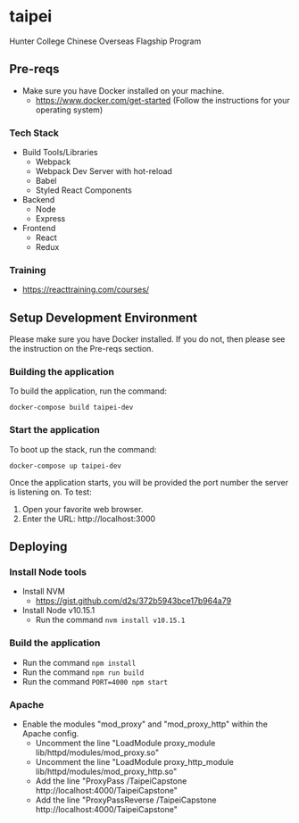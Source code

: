 # taipei
Hunter College Chinese Overseas Flagship Program

## Pre-reqs
- Make sure you have Docker installed on your machine.
  - https://www.docker.com/get-started (Follow the instructions for your operating system)

### Tech Stack
- Build Tools/Libraries
  - Webpack
  - Webpack Dev Server with hot-reload
  - Babel
  - Styled React Components
- Backend
  - Node
  - Express
- Frontend
  - React
  - Redux

### Training
- https://reacttraining.com/courses/
  
## Setup Development Environment
Please make sure you have Docker installed. If you do not, then please see the instruction on the Pre-reqs section.

### Building the application
To build the application, run the command:
```
docker-compose build taipei-dev
```

### Start the application
To boot up the stack, run the command:
```
docker-compose up taipei-dev
```

Once the application starts, you will be provided the port number the server is listening on. To test:
1. Open your favorite web browser.
2. Enter the URL: http://localhost:3000

## Deploying
### Install Node tools
- Install NVM
  - https://gist.github.com/d2s/372b5943bce17b964a79
- Install Node v10.15.1
  - Run the command ```nvm install v10.15.1```

### Build the application
- Run the command ```npm install```
- Run the command ```npm run build```
- Run the command ```PORT=4000 npm start```

### Apache
- Enable the modules "mod_proxy" and "mod_proxy_http" within the Apache config.
  - Uncomment the line "LoadModule proxy_module lib/httpd/modules/mod_proxy.so"
  - Uncomment the line "LoadModule proxy_http_module lib/httpd/modules/mod_proxy_http.so"
  - Add the line "ProxyPass /TaipeiCapstone http://localhost:4000/TaipeiCapstone"
  - Add the line "ProxyPassReverse /TaipeiCapstone http://localhost:4000/TaipeiCapstone"
